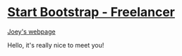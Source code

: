 # [Start Bootstrap - Freelancer](https://startbootstrap.com/template-overviews/freelancer/)

[Joey's webpage](jjoeey.github.io) 

Hello, it's really nice to meet you!
